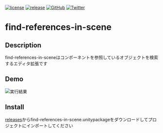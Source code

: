 [![license](https://img.shields.io/github/license/tomori-hikage/find-references-in-scene.svg?style=flat-square)](https://github.com/tomori-hikage/find-references-in-scene/blob/master/LICENSE)
[![release](https://img.shields.io/github/release/tomori-hikage/find-references-in-scene.svg?style=flat-square)](https://github.com/tomori-hikage/find-references-in-scene/releases)
[![GitHub](https://img.shields.io/github/followers/tomori-hikage.svg?label=@tomori-hikage&style=social)](https://github.com/tomori-hikage)
[![Twitter](https://img.shields.io/twitter/follow/tomori_hikage.svg?label=@tomori_hikage&style=social)](https://twitter.com/tomori_hikage)

# find-references-in-scene

## Description

find-references-in-sceneはコンポーネントを参照しているオブジェクトを検索するエディタ拡張です

## Demo

![実行結果](https://github.com/tomori-hikage/find-references-in-scene/blob/readme_images/Images/gif1.gif)

## Install

[releases](https://github.com/tomori-hikage/find-references-in-scene/releases)からfind-references-in-scene.unitypackageをダウンロードしてプロジェクトにインポートしてください
